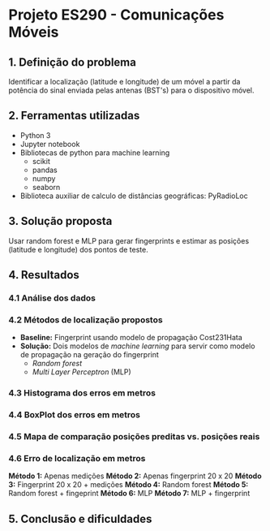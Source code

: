 # Projeto ES290 - Comunicações Móveis
## 1. Definição do problema
Identificar a localização (latitude e longitude) de um móvel a partir da potência do sinal enviada pelas antenas (BST's) para o dispositivo móvel.
## 2. Ferramentas utilizadas
 - Python 3
 - Jupyter notebook
 - Bibliotecas de python para machine learning 
   - scikit 
   - pandas
   - numpy
   - seaborn
 - Biblioteca auxiliar de calculo de distâncias geográficas: PyRadioLoc

## 3. Solução proposta
Usar random forest e MLP para gerar fingerprints e estimar as posições (latitude e longitude) dos pontos de teste.

## 4. Resultados
### 4.1 Análise dos dados
### 4.2 Métodos de localização propostos
- **Baseline:** Fingerprint usando modelo de propagação Cost231Hata
- **Solução:** Dois modelos de _machine learning_ para servir como modelo de propagação na geração do fingerprint
  - _Random forest_ 
  - _Multi Layer Perceptron_ (MLP)
### 4.3 Histograma dos erros em metros

### 4.4 BoxPlot dos erros em metros
### 4.5 Mapa de comparação posições preditas vs. posições reais
### 4.6 Erro de localização em metros
**Método 1:** Apenas medições
**Método 2:** Apenas fingerprint 20 x 20
**Método 3:** Fingerprint 20 x 20 + medições
**Método 4:** Random forest
**Método 5:** Random forest + fingeprint
**Método 6:** MLP
**Método 7:** MLP + fingerprint

## 5. Conclusão e dificuldades